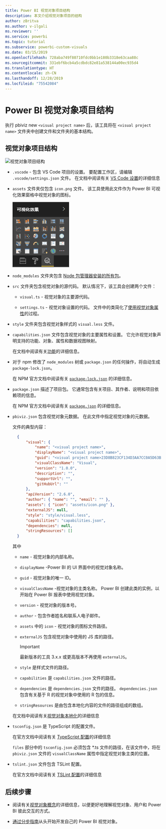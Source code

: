 ```yaml
---
title: Power BI 视觉对象项目结构
description: 本文介绍视觉对象项目的结构
author: zBritva
ms.author: v-ilgali
ms.reviewer: ''
ms.service: powerbi
ms.topic: tutorial
ms.subservice: powerbi-custom-visuals
ms.date: 03/15/2019
ms.openlocfilehash: 728aba749f80710fdc0bb1e180b3318e63caa88c
ms.sourcegitcommit: 331ebf6bcb4a5cdbdc82e81a538144a00ec935d4
ms.translationtype: HT
ms.contentlocale: zh-CN
ms.lasthandoff: 12/28/2019
ms.locfileid: "75542084"
---
```

# <a name="power-bi-visual-project-structure"></a>Power BI 视觉对象项目结构

执行 pbiviz new `<visual project name>` 后，该工具将在 `<visual project name>` 文件夹中创建文件和文件夹的基本结构。

## <a name="visual-project-structure"></a>视觉对象项目结构

![视觉对象项目结构](./media/visual-project-structure.png)

* `.vscode` - 包含 VS Code 项目的设置。 要配置工作区，请编辑 `.vscode/settings.json` 文件。 在文档中阅读有关 [VS Code 设置](https://code.visualstudio.com/docs/getstarted/settings)的详细信息

* `assets` 文件夹仅包含 `icon.png` 文件。 该工具使用此文件作为 Power BI 可视化效果窗格中视觉对象的图标。

    ![可视化效果窗格](./media/visualization-pane-analytics-tab.png)

* `node_modules` 文件夹包含 [Node 包管理器安装的所有包](https://docs.npmjs.com/files/folders.html)。

* `src` 文件夹包含视觉对象的源代码。 默认情况下，该工具会创建两个文件：

  * `visual.ts` - 视觉对象的主要源代码。

  * `settings.ts` - 视觉对象设置的代码。 文件中的类简化了[使用视觉对象属性](./objects-properties.md#properties)的过程。

* `style` 文件夹包含视觉对象样式的 `visual.less` 文件。

* `capabilities.json` 文件包含视觉对象的主要属性和设置。 它允许视觉对象声明支持的功能、对象、属性和数据视图映射。

    在文档中阅读有关[功能](./capabilities.md)的详细信息。

* 对于 npm 修改了 `node_modules` 树或 `package.json` 的任何操作，将自动生成 `package-lock.json`。

    在 NPM 官方文档中阅读有关 [`package-lock.json`](https://docs.npmjs.com/files/package-lock.json) 的详细信息。

* `package.json` 描述了项目包。 它通常包含有关项目、其作者、说明和项目依赖项的信息。

    在 NPM 官方文档中阅读有关 [`package.json`](https://docs.npmjs.com/files/package.json.html) 的详细信息。

* `pbiviz.json` 包含视觉对象元数据。 在此文件中指定视觉对象的元数据。

    文件的典型内容：

  ```json
    {
        "visual": {
            "name": "<visual project name>",
            "displayName": "<visual project name>",
            "guid": "<visual project name>23D8B823CF134D3AA7CC0A5D63B20B7F",
            "visualClassName": "Visual",
            "version": "1.0.0",
            "description": "",
            "supportUrl": "",
            "gitHubUrl": ""
        },
        "apiVersion": "2.6.0",
        "author": { "name": "", "email": "" },
        "assets": { "icon": "assets/icon.png" },
        "externalJS": null,
        "style": "style/visual.less",
        "capabilities": "capabilities.json",
        "dependencies": null,
        "stringResources": []
    }
  ```

    其中

  * `name` - 视觉对象的内部名称。

  * `displayName` -Power BI 的 UI 界面中的视觉对象名称。

  * `guid` - 视觉对象的唯一 ID。

  * `visualClassName` -视觉对象的主类名称。 Power BI 创建此类的实例，以开始在 Power BI 报表中使用视觉对象。

  * `version` - 视觉对象的版本号。

  * `author` - 包含作者姓名和联系人电子邮件。

  * `assets` 中的 `icon` - 视觉对象的图标文件路径。

  * `externalJS` 包含视觉对象中使用的 JS 库的路径。

    > [!IMPORTANT]
    > 最新版本的工具 3.x.x 或更高版本不再使用 `externalJS`。

  * `style` 是样式文件的路径。

  * `capabilities` 是 `capabilities.json` 文件的路径。

  * `dependencies` 是 `dependencies.json` 文件的路径。 `dependencies.json` 包含有关基于 R 的视觉对象中使用的 R 包的信息。

  * `stringResources` 是由包含本地化内容的文件的路径组成的数组。

  在文档中阅读有关[视觉对象本地化](./localization.md)的详细信息

* `tsconfig.json` 是 TypeScript 的配置文件。

    在官方文档中阅读有关 [TypeScript 配置](https://www.typescriptlang.org/docs/handbook/tsconfig-json.html)的详细信息

    `files` 部分中的 `tsconfig.json` 必须包含 *.ts 文件的路径，在该文件中，将在 `pbiviz.json` 文件的 `visualClassName` 属性中指定视觉对象主类的位置。

* `tslint.json` 文件包含 TSLint 配置。

    在官方文档中阅读有关 [TSLint 配置](https://palantir.github.io/tslint/usage/configuration/)的详细信息

## <a name="next-steps"></a>后续步骤

* 阅读有关[视觉对象概念](./power-bi-visuals-concept.md)的详细信息，以便更好地理解视觉对象、用户和 Power BI 彼此交互的方式。

* [通过分步指南](./custom-visual-develop-tutorial.md)从头开始开发自己的 Power BI 视觉对象。
